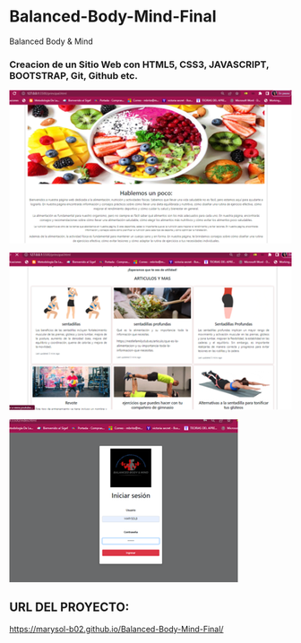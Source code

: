 # Balanced-Body-Mind-Final
Balanced Body &amp; Mind

### Creacion de un Sitio Web con HTML5, CSS3, JAVASCRIPT, BOOTSTRAP, Git, Github etc.

![](img/Imagen1.png)

![](img/Imagen2.png)

![](img/Imagen3.png)



## URL DEL PROYECTO:

https://marysol-b02.github.io/Balanced-Body-Mind-Final/
